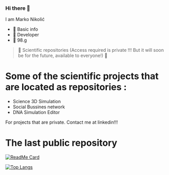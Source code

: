### Hi there 👋

I am Marko Nikolić

 - 🔢 Basic info 
 - 🥇 Developer
 - 🔢 98.g
 
 
>  🔢 Scientific repositories (Access required is private !!! But it will soon be for the future, available to everyone!) 🔢 
> 

# Some of the scientific projects that are located as repositories : 

 - Science 3D Simulation
 - Social Bussines network
 - DNA Simulation Editor


For projects that are private. Contact me at linkedin!!!

# The last public repository

[![ReadMe Card](https://github-readme-stats.vercel.app/api/pin/?username=marko9827&repo=MotorCentrifugalniVentilator)](https://github.com/Marko9827/MotorCentrifugalniVentilator)

[![Top Langs](https://github-readme-stats.vercel.app/api/top-langs/?username=marko9827&layout=compact)](https://github.com/Marko9827/interaktivmarket_2020)
